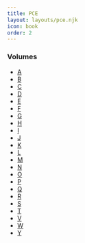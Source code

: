 ```yaml
---
title: PCE
layout: layouts/pce.njk
icon: book
order: 2
---
```

### Volumes
<ul class="listwrap">
<li><a href="/pce/A/" class="custom-internal-link">A</a></li>
<li><a href="/pce/B/" class="custom-internal-link">B</a></li>
<li><a href="/pce/C/" class="custom-internal-link">C</a></li>
<li><a href="/pce/D/" class="custom-internal-link">D</a></li>
<li><a href="/pce/E/" class="custom-internal-link">E</a></li>
<li><a href="/pce/F/" class="custom-internal-link">F</a></li>
<li><a href="/pce/G/" class="custom-internal-link">G</a></li>
<li><a href="/pce/H/" class="custom-internal-link">H</a></li>
<li><a href="/pce/I/" class="custom-internal-link">I</a></li>
<li><a href="/pce/J/" class="custom-internal-link">J</a></li>
<li><a href="/pce/K/" class="custom-internal-link">K</a></li>
<li><a href="/pce/L/" class="custom-internal-link">L</a></li>
<li><a href="/pce/M/" class="custom-internal-link">M</a></li>
<li><a href="/pce/N/" class="custom-internal-link">N</a></li>
<li><a href="/pce/O/" class="custom-internal-link">O</a></li>
<li><a href="/pce/P/" class="custom-internal-link">P</a></li>
<li><a href="/pce/Q/" class="custom-internal-link">Q</a></li>
<li><a href="/pce/R/" class="custom-internal-link">R</a></li>
<li><a href="/pce/S/" class="custom-internal-link">S</a></li>
<li><a href="/pce/T/" class="custom-internal-link">T</a></li>
<li><a href="/pce/V/" class="custom-internal-link">V</a></li>
<li><a href="/pce/W/" class="custom-internal-link">W</a></li>
<li><a href="/pce/Y/" class="custom-internal-link">Y</a></li>
</ul>